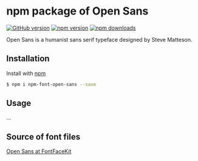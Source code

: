 # npm package of Open Sans

[![GitHub version](https://badge.fury.io/gh/dasrick%2Fnpm-font-open-sans.svg)](http://badge.fury.io/gh/dasrick%2Fnpm-font-open-sans)
[![npm version](https://img.shields.io/npm/v/npm-font-open-sans.svg)](https://www.npmjs.com/package/npm-font-open-sans)
[![npm downloads](https://img.shields.io/npm/dm/npm-font-open-sans.svg)](https://www.npmjs.com/package/npm-font-open-sans)


Open Sans is a humanist sans serif typeface designed by Steve Matteson.


## Installation

Install with [npm](https://www.npmjs.com/)

```sh
$ npm i npm-font-open-sans --save
```


## Usage

...


## Source of font files

[Open Sans at FontFaceKit](https://github.com/FontFaceKit/open-sans)